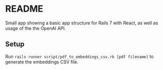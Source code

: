 # README

Small app showing a basic app structure for Rails 7 with React, as well as usage of the the OpenAI API.

## Setup

Run `rails runner script/pdf_to_embeddings_csv.rb [pdf filename]` to generate the embeddings CSV file.
